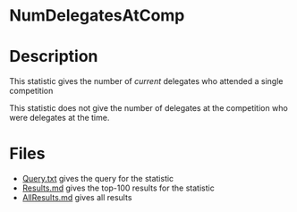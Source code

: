 # **NumDelegatesAtComp**

# Description
This statistic gives the number of *current* delegates who attended a single competition

This statistic does not give the number of delegates at the competition who were delegates at the time.

# Files
 - [Query.txt](https://github.com/Jambrose777/JacobAmbroseWCAStatistics/blob/master/NumDelegatesAtComp/Query.txt) gives the query for the statistic
 - [Results.md](https://github.com/Jambrose777/JacobAmbroseWCAStatistics/blob/master/NumDelegatesAtComp/Results.md) gives the top-100 results for the statistic
 - [AllResults.md](https://github.com/Jambrose777/JacobAmbroseWCAStatistics/blob/master/NumDelegatesAtComp/Results.md) gives all results
